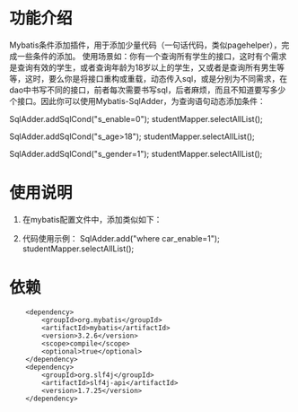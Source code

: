 # 功能介绍
Mybatis条件添加插件，用于添加少量代码（一句话代码，类似pagehelper），完成一些条件的添加。
使用场景如：你有一个查询所有学生的接口，这时有个需求是查询有效的学生，或者查询年龄为18岁以上的学生，又或者是查询所有男生等等，这时，要么你是将接口重构或重载，动态传入sql，或是分别为不同需求，在dao中书写不同的接口，前者每次需要书写sql，后者麻烦，而且不知道要写多少个接口。因此你可以使用Mybatis-SqlAdder，为查询语句动态添加条件：

SqlAdder.addSqlCond("s_enable=0");
studentMapper.selectAllList();

SqlAdder.addSqlCond("s_age>18");
studentMapper.selectAllList();

SqlAdder.addSqlCond("s_gender=1");
studentMapper.selectAllList();

# 使用说明
1. 在mybatis配置文件中，添加类似如下：
	<bean id="sqlSessionFactory" class="org.mybatis.spring.SqlSessionFactoryBean">
		<property name="dataSource" ref="dataSource" />
		<property name="mapperLocations" value="classpath*:com/**/mapper/**/*.xml" />
		<property name="plugins">
			<array>
				<bean id="sqlAdder" class="cn.localhost01.SqlAdder">
					<!-- [正则]拦截的sql语句，下列是拦截“select……” -->
					<property name="sql_Intercept" value="^\s*select[\s\S]*$" />
					<!-- [正则]不拦截的sql语句，下列是不拦截“select count……” -->
					<property name="sql_Not_Intercept" value="^\s*select\s+count\s*\(\s*(?:\*|\w+)\s*\)\s+[\s\S]+$" />
				    <!-- 是否打印sql -->
				    <property name="is_print_sql" value="false" />
				</bean>
			</array>
		</property>
	</bean>


2. 代码使用示例：
    SqlAdder.add("where car_enable=1");
    studentMapper.selectAllList();

# 依赖
        <dependency>
            <groupId>org.mybatis</groupId>
            <artifactId>mybatis</artifactId>
            <version>3.2.6</version>
            <scope>compile</scope>
            <optional>true</optional>
        </dependency>
        <dependency>
            <groupId>org.slf4j</groupId>
            <artifactId>slf4j-api</artifactId>
            <version>1.7.25</version>
        </dependency>
